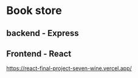 # Book store
## backend - Express
## Frontend - React

https://react-final-project-seven-wine.vercel.app/
